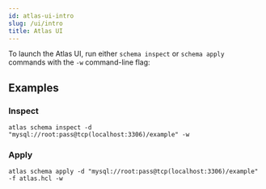 ```yaml
---
id: atlas-ui-intro
slug: /ui/intro
title: Atlas UI
---
```


To launch the Atlas UI, run either `schema inspect` or `schema apply` commands with the `-w` command-line
flag:

## Examples

### Inspect
```
atlas schema inspect -d "mysql://root:pass@tcp(localhost:3306)/example" -w
```

### Apply
```
atlas schema apply -d "mysql://root:pass@tcp(localhost:3306)/example" -f atlas.hcl -w
```



